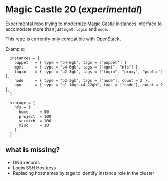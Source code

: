 # Magic Castle 20 (_experimental_)

Experimental repo trying to modernize
[Magic Castle](https://www.github.com/ComputeCanada/magic_castle)
instances interface to accomodate more than just
`mgmt`, `login` and `node`.

This repo is currently only compatible with OpenStack.

Example:
```
  instances = {
    puppet   = { type = "p4-6gb", tags = ["puppet"] }
    mgmt     = { type = "p4-6gb", tags = ["mgmt", "nfs"] },
    login    = { type = "p2-3gb", tags = ["login", "proxy", "public"] },
    node     = { type = "p2-3gb", tags = ["node"], count = 2 },
    gpu      = { type = "g1-18gb-c4-22gb", tags = ["node"], count = 2  },
  }

  storage = {
    nfs = {
      home     = 50
      project  = 100
      scratch  = 100
      misc     = 10
    }
  }
```

## what is missing?

- DNS records
- Login SSH Hostkeys
- Replacing hostnames by tags to identify instance role in the cluster

